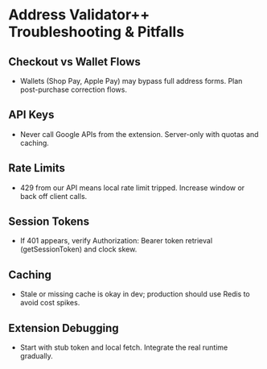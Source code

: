 # Address Validator++  Troubleshooting & Pitfalls

## Checkout vs Wallet Flows
- Wallets (Shop Pay, Apple Pay) may bypass full address forms. Plan post-purchase correction flows.

## API Keys
- Never call Google APIs from the extension. Server-only with quotas and caching.

## Rate Limits
- 429 from our API means local rate limit tripped. Increase window or back off client calls.

## Session Tokens
- If 401 appears, verify Authorization: Bearer token retrieval (getSessionToken) and clock skew.

## Caching
- Stale or missing cache is okay in dev; production should use Redis to avoid cost spikes.

## Extension Debugging
- Start with stub token and local fetch. Integrate the real runtime gradually.

